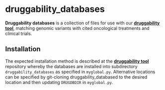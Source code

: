 # druggability_databases


**Druggability databases** is a collection of files for use with our **[druggability tool](https://github.com/ding-lab/druggability)**, matching genomic variants with cited oncological treatments and clinical trials.


## Installation
The expected installation method is described at the **[druggability tool](https://github.com/ding-lab/druggability)** repository whereby the databases are installed into subdirectory ``druggability_databases`` as specified in ``myglobal.py``. Alternative locations can be specified by git-cloning druggability_databased to the desired location and then updating ``DRUGDBDIR`` in ``myglobal.py``.
